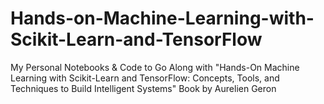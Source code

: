# Hands-on-Machine-Learning-with-Scikit-Learn-and-TensorFlow
My Personal Notebooks &amp; Code to Go Along with "Hands-On Machine Learning with Scikit-Learn and TensorFlow: Concepts, Tools, and Techniques to Build Intelligent Systems"  Book by Aurelien Geron
